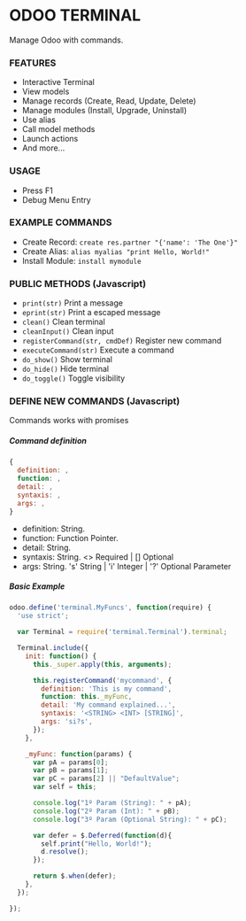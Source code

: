 # ODOO TERMINAL

Manage Odoo with commands.

### FEATURES
- Interactive Terminal
- View models
- Manage records (Create, Read, Update, Delete)
- Manage modules (Install, Upgrade, Uninstall)
- Use alias
- Call model methods
- Launch actions
- And more...

### USAGE
- Press F1
- Debug Menu Entry

### EXAMPLE COMMANDS
- Create Record: ```create res.partner "{'name': 'The One'}"```
- Create Alias: ```alias myalias "print Hello, World!"```
- Install Module: ```install mymodule```


### PUBLIC METHODS (Javascript)
- ```print(str)``` Print a message
- ```eprint(str)``` Print a escaped message
- ```clean()``` Clean terminal
- ```cleanInput()``` Clean input
- ```registerCommand(str, cmdDef)``` Register new command
- ```executeCommand(str)``` Execute a command
- ```do_show()``` Show terminal
- ```do_hide()``` Hide terminal
- ```do_toggle()``` Toggle visibility

### DEFINE NEW COMMANDS (Javascript)
Commands works with promises

##### Command definition
```javascript
{
  definition: ,
  function: ,
  detail: ,
  syntaxis: ,
  args: ,
}
```
- definition: String.
- function: Function Pointer.
- detail: String.
- syntaxis: String. <> Required | [] Optional
- args: String. 's' String | 'i' Integer | '?' Optional Parameter

##### Basic Example
```javascript
odoo.define('terminal.MyFuncs', function(require) {
  'use strict';

  var Terminal = require('terminal.Terminal').terminal;

  Terminal.include({
    init: function() {
      this._super.apply(this, arguments);

      this.registerCommand('mycommand', {
        definition: 'This is my command',
        function: this._myFunc,
        detail: 'My command explained...',
        syntaxis: '<STRING> <INT> [STRING]',
        args: 'si?s',
      });
    },

    _myFunc: function(params) {
      var pA = params[0];
      var pB = params[1];
      var pC = params[2] || "DefaultValue";
      var self = this;

      console.log("1º Param (String): " + pA);
      console.log("2º Param (Int): " + pB);
      console.log("3º Param (Optional String): " + pC);

      var defer = $.Deferred(function(d){
        self.print("Hello, World!");
        d.resolve();
      });

      return $.when(defer);
    },
  });

});
```
